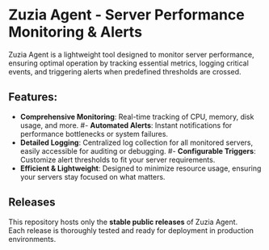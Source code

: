 # Zuzia Agent - Server Performance Monitoring & Alerts

Zuzia Agent is a lightweight tool designed to monitor server performance, ensuring optimal operation by tracking essential metrics, logging critical events, and triggering alerts when predefined thresholds are crossed.

## Features:
- **Comprehensive Monitoring**: Real-time tracking of CPU, memory, disk usage, and more.
#- **Automated Alerts**: Instant notifications for performance bottlenecks or system failures.
- **Detailed Logging**: Centralized log collection for all monitored servers, easily accessible for auditing or debugging.
#- **Configurable Triggers**: Customize alert thresholds to fit your server requirements.
- **Efficient & Lightweight**: Designed to minimize resource usage, ensuring your servers stay focused on what matters.

## Releases
This repository hosts only the **stable public releases** of Zuzia Agent.  
Each release is thoroughly tested and ready for deployment in production environments.
